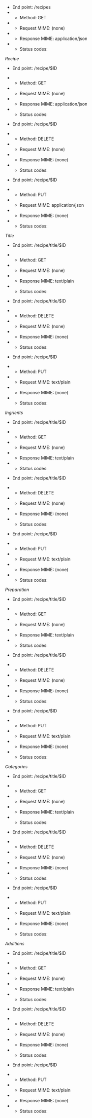 * End point: /recipes
* * Method: GET
* * Request MIME: (none)
* * Response MIME: application/json
* * Status codes:

*Recipe*

* End point: /recipe/$ID
* * Method: GET
* * Request MIME: (none)
* * Response MIME: application/json
* * Status codes:  

* End point: /recipe/$ID
* * Method: DELETE
* * Request MIME: (none)
* * Response MIME: (none)
* * Status codes:  

* End point: /recipe/$ID
* * Method: PUT
* * Request MIME: application/json
* * Response MIME: (none)
* * Status codes:

*Title*

* End point: /recipe/title/$ID
* * Method: GET
* * Request MIME: (none)
* * Response MIME: text/plain
* * Status codes:  

* End point: /recipe/title/$ID
* * Method: DELETE
* * Request MIME: (none)
* * Response MIME: (none)
* * Status codes:  

* End point: /recipe/$ID
* * Method: PUT
* * Request MIME: text/plain
* * Response MIME: (none)
* * Status codes:

*Ingrients*

* End point: /recipe/title/$ID
* * Method: GET
* * Request MIME: (none)
* * Response MIME: text/plain
* * Status codes:  

* End point: /recipe/title/$ID
* * Method: DELETE
* * Request MIME: (none)
* * Response MIME: (none)
* * Status codes:  

* End point: /recipe/$ID
* * Method: PUT
* * Request MIME: text/plain
* * Response MIME: (none)
* * Status codes:

*Preparation*

* End point: /recipe/title/$ID
* * Method: GET
* * Request MIME: (none)
* * Response MIME: text/plain
* * Status codes:  

* End point: /recipe/title/$ID
* * Method: DELETE
* * Request MIME: (none)
* * Response MIME: (none)
* * Status codes:  

* End point: /recipe/$ID
* * Method: PUT
* * Request MIME: text/plain
* * Response MIME: (none)
* * Status codes:

*Categories*

* End point: /recipe/title/$ID
* * Method: GET
* * Request MIME: (none)
* * Response MIME: text/plain
* * Status codes:  

* End point: /recipe/title/$ID
* * Method: DELETE
* * Request MIME: (none)
* * Response MIME: (none)
* * Status codes:  

* End point: /recipe/$ID
* * Method: PUT
* * Request MIME: text/plain
* * Response MIME: (none)
* * Status codes:

*Additions*

* End point: /recipe/title/$ID
* * Method: GET
* * Request MIME: (none)
* * Response MIME: text/plain
* * Status codes:  

* End point: /recipe/title/$ID
* * Method: DELETE
* * Request MIME: (none)
* * Response MIME: (none)
* * Status codes:  

* End point: /recipe/$ID
* * Method: PUT
* * Request MIME: text/plain
* * Response MIME: (none)
* * Status codes: